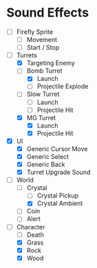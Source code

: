# Sound Effects

- [ ] Firefly Sprite
    - [ ] Movement
    - [ ] Start / Stop
- [ ] Turrets
    - [x] Targeting Enemy
    - [ ] Bomb Turret
        - [x] Launch
        - [ ] Projectile Explode
    - [ ] Slow Turret
        - [ ] Launch
        - [ ] Projectile Hit
    - [x] MG Turret
        - [x] Launch
        - [x] Projectile Hit
- [x] UI
    - [x] Generic Cursor Move
    - [x] Generic Select
    - [x] Generic Back
    - [x] Turret Upgrade Sound
- [ ] World 
    - [ ] Crystal
        - [ ] Crystal Pickup
        - [x] Crystal Ambient
    - [ ] Coin
    - [ ] Alert
- [ ] Character
    - [ ] Death
    - [x] Grass
    - [x] Rock
    - [x] Wood
